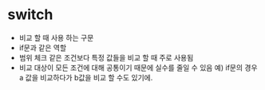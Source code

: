 # switch

- 비교 할 때 사용 하는 구문
- if문과 같은 역할
- 범위 체크 같은 조건보다 특정 값들을 비교 할 때 주로 사용됨
- 비교 대상이 모든 조건에 대해 공통이기 때문에 실수를 줄일 수 있음 예) if문의 경우 a 값을 비교하다가 b값을 비교 할 수도 있기에.

